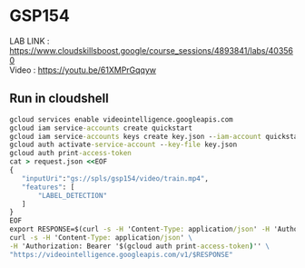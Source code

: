 # GSP154

LAB LINK : https://www.cloudskillsboost.google/course_sessions/4893841/labs/403560 \
Video : https://youtu.be/61XMPrGqqyw

## Run in cloudshell

```cmd
gcloud services enable videointelligence.googleapis.com
gcloud iam service-accounts create quickstart
gcloud iam service-accounts keys create key.json --iam-account quickstart@$DEVSHELL_PROJECT_ID.iam.gserviceaccount.com
gcloud auth activate-service-account --key-file key.json
gcloud auth print-access-token
cat > request.json <<EOF
{
   "inputUri":"gs://spls/gsp154/video/train.mp4",
   "features": [
       "LABEL_DETECTION"
   ]
}
EOF
export RESPONSE=$(curl -s -H 'Content-Type: application/json' -H 'Authorization: Bearer '$(gcloud auth print-access-token)'' 'https://videointelligence.googleapis.com/v1/videos:annotate' -d @request.json | jq -r '.name')
curl -s -H 'Content-Type: application/json' \
-H 'Authorization: Bearer '$(gcloud auth print-access-token)'' \
"https://videointelligence.googleapis.com/v1/$RESPONSE"
```
